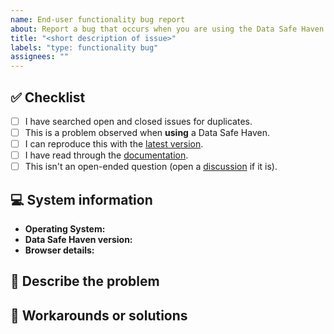```yaml
---
name: End-user functionality bug report
about: Report a bug that occurs when you are using the Data Safe Haven
title: "<short description of issue>"
labels: "type: functionality bug"
assignees: ""
---
```


## :white_check_mark: Checklist

<!--
Before reporting a problem please check the following. Replace the empty checkboxes [ ] below with checked ones [x] accordingly.
-->

- [ ] I have searched open and closed issues for duplicates.
- [ ] This is a problem observed when **using** a Data Safe Haven.
- [ ] I can reproduce this with the [latest version](https://github.com/alan-turing-institute/data-safe-haven/releases).
- [ ] I have read through the [documentation](https://alan-turing-institute.github.io/data-safe-haven/).
- [ ] This isn't an open-ended question (open a [discussion](https://github.com/alan-turing-institute/data-safe-haven/discussions) if it is).

## :computer: System information

- **Operating System:** <!-- Which operating system you are using: Windows, Linux, macOS etc. -->
- **Data Safe Haven version:** <!-- Which version of the Data Safe Haven you are using: 3.0.0, 3.1.1 etc. If this is on a branch use `branch name @ 7-letter commit-id` -->
- **Browser details:** <!-- Which browser are you using? Which version of that browser? -->

## :no_entry_sign: Describe the problem

<!--
What happens now and (if relevant) an explanation of why this is incorrect
-->

## :steam_locomotive: Workarounds or solutions

<!--
OPTIONAL: Do you have any ideas about how to fix the problem or work around it?
-->
